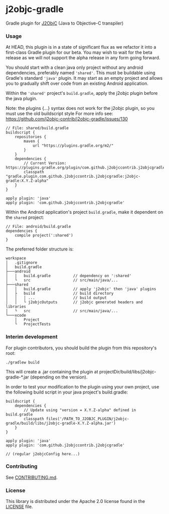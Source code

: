 # j2objc-gradle
Gradle plugin for [J2ObjC](https://github.com/google/j2objc) (Java to Objective-C transpiler)

### Usage
At HEAD, this plugin is in a state of significant flux as we refactor it into a first-class Gradle plugin for our beta.
You may wish to wait for the beta release as we will not support the alpha release in any form going forward.

You should start with a clean java only project without any android dependencies, preferably named `'shared'`. This must be buildable using Gradle's standard `'java'` plugin. It may start as an empty project and allows you to gradually shift over code from an existing Android application.

Within the `'shared'` project's `build.gradle`, apply the j2objc plugin before the java plugin.

Note: the plugins {...} syntax does not work for the j2objc plugin, so you must use the old buildscript style
For more info see: https://github.com/j2objc-contrib/j2objc-gradle/issues/130

    // File: shared/build.gradle
    buildscript {
        repositories {
            maven {
                url "https://plugins.gradle.org/m2/"
            }
        }
        dependencies {
            // Current Version: https://plugins.gradle.org/plugin/com.github.j2objccontrib.j2objcgradle
            classpath "gradle.plugin.com.github.j2objccontrib.j2objcgradle:j2objc-gradle:X.Y.Z-alpha"
        }
    }

    apply plugin: 'java'
    apply plugin: 'com.github.j2objccontrib.j2objcgradle'

Within the Android application's project `build.gradle`, make it dependent on the `shared` project:

    // File: android/build.gradle
    dependencies {
        compile project(':shared')
    }

The preferred folder structure is:

    workspace
    │   .gitignore
    │   build.gradle
    ├───android
    │   │   build.gradle          // dependency on ':shared'
    │   └   src                   // src/main/java/...
    ├───shared
    │   │   build.gradle          // apply 'j2objc' then 'java' plugins
    │   ├   build                 // build directory
    │   │   │ ...                 // build output
    │   │   └ j2objcOutputs       // j2objc generated headers and libraries
    │   └   src                   // src/main/java/...
    └───xcode
        │   Project
        └   ProjectTests

### Interim development
For plugin contributors, you should build the plugin from this repository's root:
```
./gradlew build
```

This will create a .jar containing the plugin at projectDir/build/libs/j2objc-gradle-*.jar (depending on the version).

In order to test your modification to the plugin using your own project, use the following build script in your
java project's build.gradle:
```
buildscript {
    dependencies {
        // Update using "version = X.Y.Z-alpha" defined in build.gradle
        classpath files('/PATH_TO_J2OBJC_PLUGIN/j2objc-gradle/build/libs/j2objc-gradle-X.Y.Z-alpha.jar')
    }
}

apply plugin: 'java'
apply plugin: 'com.github.j2objccontrib.j2objcgradle'

// (regular j2objcConfig here...)
```


### Contributing
See [CONTRIBUTING.md](CONTRIBUTING.md#quick-start).

### License

This library is distributed under the Apache 2.0 license found in the
[LICENSE](./LICENSE) file.
